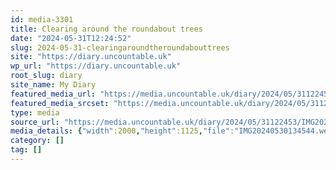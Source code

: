 ```yaml
---
id: media-3301
title: Clearing around the roundabout trees
date: "2024-05-31T12:24:52"
slug: 2024-05-31-clearingaroundtheroundabouttrees
site: "https://diary.uncountable.uk"
wp_url: "https://diary.uncountable.uk"
root_slug: diary
site_name: My Diary
featured_media_url: "https://media.uncountable.uk/diary/2024/05/31122453/IMG20240530134544.webp"
featured_media_srcset: "https://media.uncountable.uk/diary/2024/05/31122453/IMG20240530134544-300x169.webp 300w, https://media.uncountable.uk/diary/2024/05/31122453/IMG20240530134544-1024x576.webp 1024w, https://media.uncountable.uk/diary/2024/05/31122453/IMG20240530134544-150x150.webp 150w, https://media.uncountable.uk/diary/2024/05/31122453/IMG20240530134544-640x360.webp 640w, https://media.uncountable.uk/diary/2024/05/31122453/IMG20240530134544.webp 2000w"
type: media
source_url: "https://media.uncountable.uk/diary/2024/05/31122453/IMG20240530134544.webp"
media_details: {"width":2000,"height":1125,"file":"IMG20240530134544.webp","filesize":216238,"sizes":{"medium":{"file":"IMG20240530134544-300x169.webp","width":300,"height":169,"filesize":21696,"mime_type":"image/webp","source_url":"https://media.uncountable.uk/diary/2024/05/31122453/IMG20240530134544-300x169.webp"},"large":{"file":"IMG20240530134544-1024x576.webp","width":1024,"height":576,"filesize":238830,"mime_type":"image/webp","source_url":"https://media.uncountable.uk/diary/2024/05/31122453/IMG20240530134544-1024x576.webp"},"thumbnail":{"file":"IMG20240530134544-150x150.webp","width":150,"height":150,"filesize":9954,"mime_type":"image/webp","source_url":"https://media.uncountable.uk/diary/2024/05/31122453/IMG20240530134544-150x150.webp"},"mobwidth":{"file":"IMG20240530134544-640x360.webp","width":640,"height":360,"filesize":95778,"mime_type":"image/webp","source_url":"https://media.uncountable.uk/diary/2024/05/31122453/IMG20240530134544-640x360.webp"},"full":{"file":"IMG20240530134544.webp","width":2000,"height":1125,"mime_type":"image/webp","source_url":"https://media.uncountable.uk/diary/2024/05/31122453/IMG20240530134544.webp"}},"image_meta":{"aperture":"0","credit":"","camera":"","caption":"","created_timestamp":"0","copyright":"","focal_length":"0","iso":"0","shutter_speed":"0","title":"","orientation":"0","keywords":[]}}
category: []
tag: []
---
```


